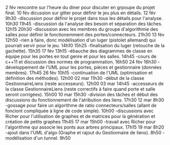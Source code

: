 2 fév
  rencontre sur l'heure du diner pour discuter en grpoupe du projet final.
10 fév
  dicussion sur gitter pour définir le jeu plus en détails.
12 fév
  9h30
  -discussion pour définir le projet dans tous les détails pour l'analyse.
  10h30
  11h45
  -discussion da l'analyse des besoin et séparation des tâches.
  12h15
  20h30
  -discussion avec les membres du groupe d'algorithmie des salles pour définir le fonctionemment des portes/connecteurs.
  21h30
13 fév
  12h50
  -rien à faire, donc modélisation d'un luger (pistolet allemand) qui pourrait servir pour le jeu.
  14h10
  15h25
  -finalisation du luger (retouche de la gachette).
  15h35
17 fév
  13h15
  -ébauche des diagrammes de classe en équipe pour les portes en tout genre et pour les salles.
  14h45
  -cours de c++11 et discussion des normes de programmation.
  16h50
24 fév
  16h30
  -développement de l'UML pour les portes, pièces et gestionnaire (données membres).
  17h45
26 fév
  10h15
  -continuation de l'UML (optimisation et définition des méthodes).
  12h00
02 mar
  11h30
  -début de la classe GestionnaireLiens (reste accesseurs).
  12h00
03 mar
  14h45
  -accesseurs de la classe GestionnaireLiens (reste correctifs à faire quand porte et salle seront corrigées).
  15h00
10 mar
  15h30
  -division des tâches et début des discussions du fonctionnement de l'atribution des liens.
  17h30
12 mar
  8h30
  -gossage pour faire un algorithme de ratio connecteurs/salles (allant de fonciont compliquée à ligne de code simple).
  10h00
  -discussions avec Richer pour l'utilisation de graphes et de matrices pour la génération et création de petits graphes
  11h45
17 mar
  15h00
  -travail avec Richer pour l'algorithme qui associe les ponts aux arbres principaux.
  17h15
19 mar
  8h20
  -ajout dans l'UML d'algo (Graphe et rajout du Gestionnaire de liens).
  8h50
  -modélisation d'un tunnel.
  9h50
